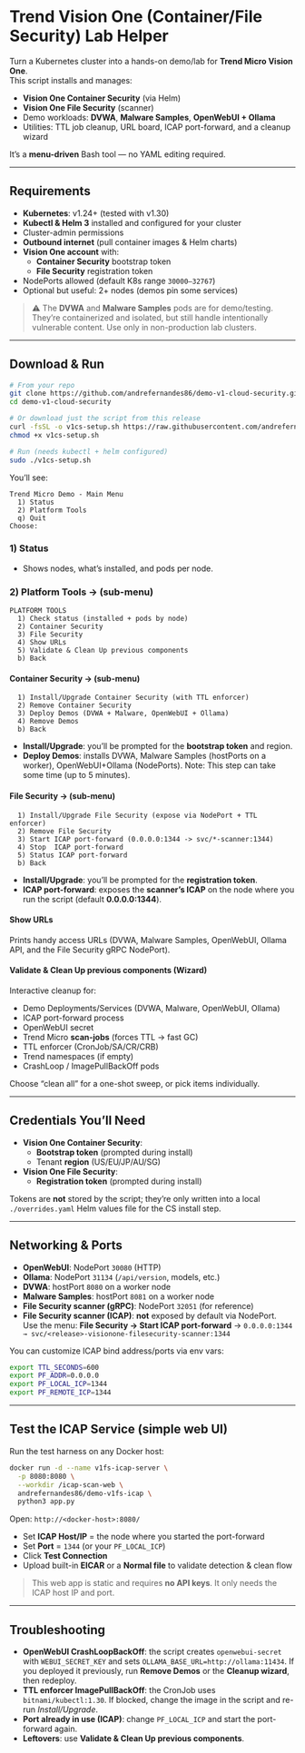 # Trend Vision One (Container/File Security) Lab Helper

Turn a Kubernetes cluster into a hands-on demo/lab for **Trend Micro Vision One**.  
This script installs and manages:

- **Vision One Container Security** (via Helm)
- **Vision One File Security** (scanner)
- Demo workloads: **DVWA**, **Malware Samples**, **OpenWebUI + Ollama**
- Utilities: TTL job cleanup, URL board, ICAP port-forward, and a cleanup wizard

It’s a **menu-driven** Bash tool — no YAML editing required.

---

## Requirements

- **Kubernetes**: v1.24+ (tested with v1.30)
- **Kubectl & Helm 3** installed and configured for your cluster
- Cluster-admin permissions
- **Outbound internet** (pull container images & Helm charts)
- **Vision One account** with:
  - **Container Security** bootstrap token
  - **File Security** registration token
- NodePorts allowed (default K8s range `30000–32767`)
- Optional but useful: 2+ nodes (demos pin some services)

> ⚠️ The **DVWA** and **Malware Samples** pods are for demo/testing. They’re containerized and isolated, but still handle intentionally vulnerable content. Use only in non-production lab clusters.

---

## Download & Run

```bash
# From your repo
git clone https://github.com/andrefernandes86/demo-v1-cloud-security.git
cd demo-v1-cloud-security

# Or download just the script from this release
curl -fsSL -o v1cs-setup.sh https://raw.githubusercontent.com/andrefernandes86/demo-v1-cloud-security/main/v1cs-setup.sh
chmod +x v1cs-setup.sh

# Run (needs kubectl + helm configured)
sudo ./v1cs-setup.sh
```

You’ll see:

```
Trend Micro Demo - Main Menu
  1) Status
  2) Platform Tools
  q) Quit
Choose:
```

### 1) Status
- Shows nodes, what’s installed, and pods per node.

### 2) Platform Tools → (sub-menu)
```
PLATFORM TOOLS
  1) Check status (installed + pods by node)
  2) Container Security
  3) File Security
  4) Show URLs
  5) Validate & Clean Up previous components
  b) Back
```

#### Container Security → (sub-menu)
```
  1) Install/Upgrade Container Security (with TTL enforcer)
  2) Remove Container Security
  3) Deploy Demos (DVWA + Malware, OpenWebUI + Ollama)
  4) Remove Demos
  b) Back
```

- **Install/Upgrade**: you’ll be prompted for the **bootstrap token** and region.
- **Deploy Demos**: installs DVWA, Malware Samples (hostPorts on a worker), OpenWebUI+Ollama (NodePorts). Note: This step can take some time (up to 5 minutes).

#### File Security → (sub-menu)
```
  1) Install/Upgrade File Security (expose via NodePort + TTL enforcer)
  2) Remove File Security
  3) Start ICAP port-forward (0.0.0.0:1344 -> svc/*-scanner:1344)
  4) Stop  ICAP port-forward
  5) Status ICAP port-forward
  b) Back
```

- **Install/Upgrade**: you’ll be prompted for the **registration token**.
- **ICAP port-forward**: exposes the **scanner’s ICAP** on the node where you run the script (default **0.0.0.0:1344**).

#### Show URLs
Prints handy access URLs (DVWA, Malware Samples, OpenWebUI, Ollama API, and the File Security gRPC NodePort).

#### Validate & Clean Up previous components (Wizard)
Interactive cleanup for:
- Demo Deployments/Services (DVWA, Malware, OpenWebUI, Ollama)
- ICAP port-forward process
- OpenWebUI secret
- Trend Micro **scan-jobs** (forces TTL → fast GC)
- TTL enforcer (CronJob/SA/CR/CRB)
- Trend namespaces (if empty)
- CrashLoop / ImagePullBackOff pods

Choose “clean all” for a one-shot sweep, or pick items individually.

---

## Credentials You’ll Need

- **Vision One Container Security**:
  - **Bootstrap token** (prompted during install)
  - Tenant **region** (US/EU/JP/AU/SG)
- **Vision One File Security**:
  - **Registration token** (prompted during install)

Tokens are **not** stored by the script; they’re only written into a local `./overrides.yaml` Helm values file for the CS install step.

---

## Networking & Ports

- **OpenWebUI**: NodePort `30080` (HTTP)
- **Ollama**: NodePort `31134` (`/api/version`, models, etc.)
- **DVWA**: hostPort `8080` on a worker node
- **Malware Samples**: hostPort `8081` on a worker node
- **File Security scanner (gRPC)**: NodePort `32051` (for reference)
- **File Security scanner (ICAP)**: **not** exposed by default via NodePort.  
  Use the menu: **File Security → Start ICAP port-forward** → `0.0.0.0:1344 → svc/<release>-visionone-filesecurity-scanner:1344`

You can customize ICAP bind address/ports via env vars:
```bash
export TTL_SECONDS=600
export PF_ADDR=0.0.0.0
export PF_LOCAL_ICP=1344
export PF_REMOTE_ICP=1344
```

---

## Test the ICAP Service (simple web UI)

Run the test harness on any Docker host:
```bash
docker run -d --name v1fs-icap-server \
  -p 8080:8080 \
  --workdir /icap-scan-web \
  andrefernandes86/demo-v1fs-icap \
  python3 app.py
```

Open: `http://<docker-host>:8080/`

- Set **ICAP Host/IP** = the node where you started the port-forward
- Set **Port** = `1344` (or your `PF_LOCAL_ICP`)
- Click **Test Connection**
- Upload built-in **EICAR** or a **Normal file** to validate detection & clean flow

> This web app is static and requires **no API keys**. It only needs the ICAP host IP and port.

---

## Troubleshooting

- **OpenWebUI CrashLoopBackOff**: the script creates `openwebui-secret` with `WEBUI_SECRET_KEY` and sets `OLLAMA_BASE_URL=http://ollama:11434`. If you deployed it previously, run **Remove Demos** or the **Cleanup wizard**, then redeploy.
- **TTL enforcer ImagePullBackOff**: the CronJob uses `bitnami/kubectl:1.30`. If blocked, change the image in the script and re-run *Install/Upgrade*.
- **Port already in use (ICAP)**: change `PF_LOCAL_ICP` and start the port-forward again.
- **Leftovers**: use **Validate & Clean Up previous components**.

